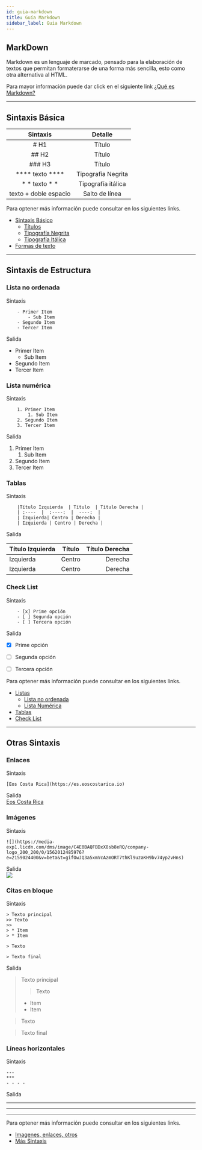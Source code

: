 ```yaml
---
id: guia-markdown
title: Guía Markdown
sidebar_label: Guia Markdown
---
```


## MarkDown
Markdown es un lenguaje de marcado, pensado para la elaboración de textos que permitan formaterarse de una forma más sencilla, esto como otra alternativa al HTML.  

Para mayor información puede dar click en el siguiente link [¿Qué es Markdown?](https://www.genbeta.com/guia-de-inicio/que-es-markdown-para-que-sirve-y-como-usarlo)

* * *

## Sintaxis Básica

| Sintaxis     | Detalle |
| :----: | :----: | 
| # H1    | Título   | 
| ## H2    | Título  | 
| ### H3  | Título | 
| **** texto **** | Tipografía Negrita|
| * * texto * * |Tipografía itálica|
| texto + doble espacio| Salto de línea|



Para optener más información puede consultar en los siguientes links. 

- [Sintaxis Básico](https://www.markdownguide.org/cheat-sheet/)
    - [Títulos](https://www.markdownguide.org/basic-syntax/#headings)
    - [Tipografía Negrita](https://www.markdownguide.org/basic-syntax/#bold)
    - [Tipografía Itálica](https://www.markdownguide.org/basic-syntax/#italic)
- [Formas de texto](https://riptutorial.com/es/markdown/topic/549/formato-de-texto)

* * *

## Sintaxis de Estructura



### **Lista no ordenada**  
Sintaxis
```
    - Primer Item
        - Sub Item
    - Segundo Item
    - Tercer Item  
```
Salida
- Primer Item
    - Sub Item
- Segundo Item
- Tercer Item

### **Lista numérica**
Sintaxis
```
    1. Primer Item
        1. Sub Item
    2. Segundo Item
    3. Tercer Item
```

Salida
1. Primer Item
    1. Sub Item
2. Segundo Item
3. Tercer Item

### **Tablas**

Sintaxis  
```
    |Título Izquierda  | Título  | Título Derecha |  
    | :----  |  :----:  |  ----:  |  
    | Izquierda| Centro | Derecha |  
    | Izquierda | Centro | Derecha |  
```
Salida  

|Título Izquierda  | Título  | Título Derecha  |
| :----  |  :----:  |  ----:  |
| Izquierda | Centro | Derecha |
| Izquierda | Centro | Derecha |

### **Check List** 
Sintaxis
```
    - [x] Prime opción
    - [ ] Segunda opción
    - [ ] Tercera opción
```

Salida
- [x] Prime opción
- [ ] Segunda opción
- [ ] Tercera opción


Para optener más información puede consultar en los siguientes links. 

- [Listas](https://riptutorial.com/es/markdown/topic/554/creando-listas)  
    - [Lista no ordenada](https://www.markdownguide.org/basic-syntax/#unordered-lists)
    - [Lista Numérica](https://www.markdownguide.org/basic-syntax/#ordered-lists)
- [Tablas](https://programminghistorian.org/es/lecciones/introduccion-a-markdown)
- [Check List](https://www.markdownguide.org/extended-syntax/#task-lists)

* * *

## Otras Sintaxis 

### **Enlaces**
Sintaxis
```
[Eos Costa Rica](https://es.eoscostarica.io)
```
Salida  
[Eos Costa Rica](https://es.eoscostarica.io)
### **Imágenes**
Sintaxis
```
![](https://media-exp1.licdn.com/dms/image/C4E0BAQFBDxX8sb8eRQ/company-logo_200_200/0/1562012485976?e=2159024400&v=beta&t=gifOwJQ3a5xmVcAzmORT7thKl9uzaKH9bv74yp2vHns)
```
Salida  
![](https://media-exp1.licdn.com/dms/image/C4E0BAQFBDxX8sb8eRQ/company-logo_200_200/0/1562012485976?e=2159024400&v=beta&t=gifOwJQ3a5xmVcAzmORT7thKl9uzaKH9bv74yp2vHns)


### **Citas en bloque**
Sintaxis
```
> Texto principal
>> Texto
>>
> * Item
> * Item

> Texto 

> Texto final
```
Salida

> Texto principal
>> Texto
>>
> * Item
> * Item

> Texto 

> Texto final


### **Líneas horizontales**
Sintaxis
```
---
***
- - - -
```
Salida

---

***

- - - -

Para optener más información puede consultar en los siguientes links. 

- [Imagenes, enlaces, otros](https://support.squarespace.com/hc/es/articles/206543587-Apuntes-sobre-Markdown)
- [Más Sintaxis](https://joedicastro.com/pages/markdown.html)